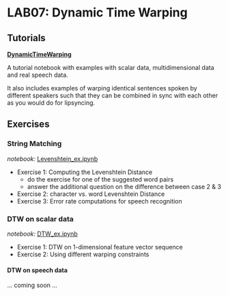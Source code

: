 # LAB07:  Dynamic Time Warping

## Tutorials

**[DynamicTimeWarping](https://compi1234.github.io/spchlab/Tutorials/DynamicTimeWarping.html)** 

A tutorial notebook with examples with scalar data, multidimensional data and real speech data.

It also includes examples of warping identical sentences spoken by different speakers such that they can be combined in sync with each other as you would do for lipsyncing.



## Exercises

### String Matching

*notebook:* [Levenshtein_ex.ipynb](Levenshtein_ex.ipynb)

- Exercise 1: Computing the Levenshtein Distance
    + do the exercise for one of the suggested word pairs
    + answer the additional question on the difference between case 2 & 3
- Exercise 2: character vs. word Levenshtein Distance
- Exercise 3: Error rate computations for speech recognition


### DTW on scalar data

*notebook:* [DTW_ex.ipynb](DTW_ex.ipynb)

- Exercise 1: DTW on 1-dimensional feature vector sequence
- Exercise 2: Using different warping constraints


#### DTW on speech data

... coming soon ...


